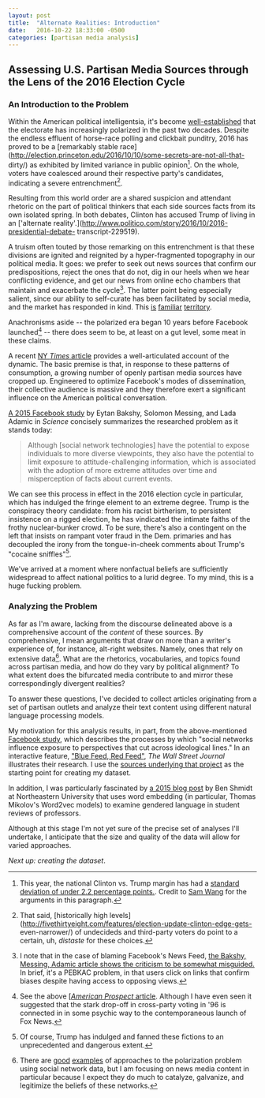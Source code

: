 ```yaml
---
layout: post
title:  "Alternate Realities: Introduction"
date:   2016-10-22 18:33:00 -0500
categories: [partisan media analysis]
---
```


## Assessing U.S. Partisan Media Sources through the Lens of the 2016 Election Cycle

### An Introduction to the Problem

Within the American political intelligentsia, it's become [well-established](http://prospect.org/article/hardened-divide-american-politics-0) that the electorate has increasingly polarized in the past two decades. Despite the endless effluent of horse-race polling and clickbait punditry, 2016 has proved to be a [remarkably stable race](http://election.princeton.edu/2016/10/10/some-secrets-are-not-all-that- dirty/) as exhibited by limited variance in public opinion[^1]. On the whole, voters have coalesced around their respective party's candidates, indicating a severe entrenchment[^2].

Resulting from this world order are a shared suspicion and attendant rhetoric on the part of political thinkers that each side sources facts from its own isolated spring. In both debates, Clinton has accused Trump of living in an ['alternate reality'.](http://www.politico.com/story/2016/10/2016-presidential-debate- transcript-229519).

A truism often touted by those remarking on this entrenchment is that these divisions are ignited and reignited by a hyper-fragmented topography in our political media. It goes: we prefer to seek out news sources that confirm our predispositions, reject the ones that do not, dig in our heels when we hear conflicting evidence, and get our news from online echo chambers that maintain and exacerbate the cycle[^3]. The latter point being especially salient, since our ability to self-curate has been facilitated by social media, and the market has responded in kind. This [is](http://www.npr.org/sections/alltechconsidered/2016/07/24/486941582/the-reason-your-feed-became-an-echo-chamber-and-what-to-do-about-it) [familiar](https://www.washingtonpost.com/news/in-theory/wp/2016/07/14/confirmed-echo-chambers-exist-on-social-media-but-what-can-we-do-about-them/?utm_term=.c129e751ebc2) [territory](http://www.nytimes.com/roomfordebate/2011/04/21/barack-obama-and-the-psychology-of-the-birther-myth/the-echo-chamber-effect).

Anachronisms aside -- the polarized era began 10 years before Facebook launched[^4] -- there does seem to be, at least on a gut level, some meat in these claims.

A recent [NY *Times* article](http://www.nytimes.com/2016/08/28/magazine/inside-facebooks-totally-insane-unintentionally-gigantic-hyperpartisan-political-media-machine.html?_r=0) provides a well-articulated account of the dynamic. The basic premise is that, in response to these patterns of consumption, a growing number of openly partisan media sources have cropped up. Engineered to optimize Facebook's modes of dissemination, their collective audience is massive and they therefore exert a significant influence on the American political conversation.

[A 2015 Facebook study](http://doi.org/10.1126/science.aaa1160) by Eytan Bakshy, Solomon Messing, and Lada Adamic in *Science* concisely summarizes the researched problem as it stands today:
> Although [social network technologies] have the potential to expose individuals to more diverse viewpoints, they also have the potential to limit exposure to attitude-challenging 	information, which is associated with the	adoption of more extreme attitudes over time and misperception of facts about current events.

We can see this process in effect in the 2016 election cycle in particular, which has indulged the fringe element to an extreme degree. Trump is the conspiracy theory candidate: from his racist birtherism, to persistent insistence on a rigged election, he has vindicated the intimate faiths of the frothy nuclear-bunker crowd. To be sure, there's also a contingent on the left that insists on rampant voter fraud in the Dem. primaries and has decoupled the irony from the tongue-in-cheek comments about Trump's "cocaine sniffles"[^5]. 

We've arrived at a moment where nonfactual beliefs are sufficiently widespread to affect national politics to a lurid degree. To my mind, this is a huge fucking problem.

### Analyzing the Problem

As far as I'm aware, lacking from the discourse delineated above is a comprehensive account of the *content* of these sources. By comprehensive, I mean arguments that draw on more than a writer's experience of, for instance, alt-right websites. Namely, ones that rely on extensive data[^6]. What are the rhetorics, vocabularies, and topics found across partisan media, and how do they vary by political alignment? To what extent does the bifurcated media contribute to and mirror these correspondingly divergent realities? 

To answer these questions, I've decided to collect articles originating from a set of partisan outlets and analyze their text content using different natural language processing models.

My motivation for this analysis results, in part, from the above-mentioned [Facebook study](http://doi.org/10.1126/science.aaa1160), which describes the processes by which "social networks influence exposure to perspectives that cut across ideological lines." In an interactive feature, ["Blue Feed, Red Feed"](http://graphics.wsj.com/blue-feed-red-feed/), *The Wall Street Journal* illustrates their research. I use the [sources underlying that project](https://github.com/jonkeegan/blue-feed-red-feed-sources) as the starting point for creating my dataset.

In addition, I was particularly fascinated by [a 2015 blog post](http://bookworm.benschmidt.org/posts/2015-10-30-rejecting-the-gender-binary.html) by Ben Shmidt at Northeastern University that uses word embedding (in particular, Thomas Mikolov's Word2vec models) to examine gendered language in student reviews of professors.

Although at this stage I'm not yet sure of the precise set of analyses I'll undertake, I anticipate that the size and quality of the data will allow for varied approaches.

*Next up: creating the dataset*.

[^1]: This year, the national Clinton vs. Trump margin has had a [standard deviation of under 2.2 percentage points.](http://election.princeton.edu/2016/09/16/is-a-change-in-the-air/). Credit to [Sam Wang](http://election.princeton.edu) for the arguments in this paragraph.

[^2]: That said, [historically high levels](http://fivethirtyeight.com/features/election-update-clinton-edge-gets- even-narrower/) of undecideds and third-party voters do point to a certain, uh, *distaste* for these choices.

[^3]: I note that in the case of blaming Facebook's News Feed, [the Bakshy, Messing, Adamic article shows the criticism to be somewhat misguided.](http://doi.org/10.1126/science.aaa1160) In brief, it's a PEBKAC problem, in that users click on links that confirm biases despite having access to opposing views.

[^4]: See the above [[*American Prospect* article](http://prospect.org/article/hardened-divide-american-politics-0). Although I have even seen it suggested that the stark drop-off in cross-party voting in '96 is connected in in some psychic way to the contemporaneous launch of Fox News.

[^5]: Of course, Trump has indulged and fanned these fictions to an unprecedented and dangerous extent.

[^6]: There are [good](http://www.sciencedirect.com/science/article/pii/S0959378015000369) [examples](https://www.washingtonpost.com/news/the-intersect/wp/2016/09/26/these-charts-show-exactly-how-racist-and-radical-the-alt-right-has-gotten-this-year/) of approaches to the polarization problem using social network data, but I am focusing on news media content in particular because I expect they do much to catalyze, galvanize, and legitimize the beliefs of these networks.